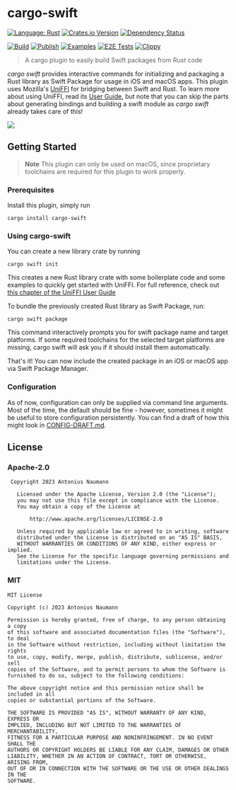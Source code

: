 # cargo-swift
[![Language: Rust](https://img.shields.io/badge/Language-Rust-F46623)](https://www.rust-lang.org)
[![Crates.io Version](https://img.shields.io/crates/v/cargo-swift)](https://crates.io/crates/cargo-swift)
[![Dependency Status](https://deps.rs/repo/github/antoniusnaumann/cargo-swift/status.svg)](https://deps.rs/repo/github/antoniusnaumann/cargo-swift)

[![Build](https://github.com/antoniusnaumann/cargo-swift/actions/workflows/ci.yml/badge.svg)](https://github.com/antoniusnaumann/cargo-swift/actions/workflows/ci.yml)
[![Publish](https://github.com/antoniusnaumann/cargo-swift/actions/workflows/publish.yml/badge.svg)](https://github.com/antoniusnaumann/cargo-swift/actions/workflows/publish.yml)
[![Examples](https://github.com/antoniusnaumann/cargo-swift/actions/workflows/examples.yml/badge.svg)](https://github.com/antoniusnaumann/cargo-swift/actions/workflows/examples.yml)
[![E2E Tests](https://github.com/antoniusnaumann/cargo-swift/actions/workflows/end-to-end.yml/badge.svg)](https://github.com/antoniusnaumann/cargo-swift/actions/workflows/end-to-end.yml)
[![Clippy](https://github.com/antoniusnaumann/cargo-swift/actions/workflows/clippy.yml/badge.svg)](https://github.com/antoniusnaumann/cargo-swift/actions/workflows/clippy.yml)


> A cargo plugin to easily build Swift packages from Rust code

*cargo swift* provides interactive commands for initializing and packaging a Rust library as Swift Package for usage in iOS and macOS apps.
This plugin uses Mozilla's [UniFFI](https://github.com/mozilla/uniffi-rs) for bridging between Swift and Rust. To learn more about using UniFFI, read its [User Guide](https://mozilla.github.io/uniffi-rs/Overview.html),
but note that you can skip the parts about generating bindings and building a swift module as *cargo swift* already takes care of this!

![](https://github.com/antoniusnaumann/cargo-swift/blob/main/readme/cargo-swift-demo.gif)

## Getting Started
> **Note**
> This plugin can only be used on macOS, since proprietary toolchains are 
> required for this plugin to work properly.

### Prerequisites
Install this plugin, simply run
```
cargo install cargo-swift
```

### Using cargo-swift
You can create a new library crate by running
```
cargo swift init
```
This creates a new Rust library crate with some boilerplate code and some examples to quickly get started with UniFFI. For full reference, check out [this chapter of the UniFFI User Guide](https://mozilla.github.io/uniffi-rs/udl_file_spec.html)

To bundle the previously created Rust library as Swift Package, run:
```
cargo swift package
```
This command interactively prompts you for swift package name and target platforms.
If some required toolchains for the selected target platforms are missing, cargo swift will ask you if it should install them automatically.

That's it! You can now include the created package in an iOS or macOS app via Swift Package Manager.

### Configuration
As of now, configuration can only be supplied via command line arguments. Most of the time, the default should be fine - however, sometimes it might be useful to store configuration persistently. You can find a draft of how this might look in [CONFIG-DRAFT.md](/CONFIG-DRAFT.md).

## License
### Apache-2.0
```
 Copyright 2023 Antonius Naumann

   Licensed under the Apache License, Version 2.0 (the "License");
   you may not use this file except in compliance with the License.
   You may obtain a copy of the License at

       http://www.apache.org/licenses/LICENSE-2.0

   Unless required by applicable law or agreed to in writing, software
   distributed under the License is distributed on an "AS IS" BASIS,
   WITHOUT WARRANTIES OR CONDITIONS OF ANY KIND, either express or implied.
   See the License for the specific language governing permissions and
   limitations under the License.
```
### MIT
```
MIT License

Copyright (c) 2023 Antonius Naumann

Permission is hereby granted, free of charge, to any person obtaining a copy
of this software and associated documentation files (the "Software"), to deal
in the Software without restriction, including without limitation the rights
to use, copy, modify, merge, publish, distribute, sublicense, and/or sell
copies of the Software, and to permit persons to whom the Software is
furnished to do so, subject to the following conditions:

The above copyright notice and this permission notice shall be included in all
copies or substantial portions of the Software.

THE SOFTWARE IS PROVIDED "AS IS", WITHOUT WARRANTY OF ANY KIND, EXPRESS OR
IMPLIED, INCLUDING BUT NOT LIMITED TO THE WARRANTIES OF MERCHANTABILITY,
FITNESS FOR A PARTICULAR PURPOSE AND NONINFRINGEMENT. IN NO EVENT SHALL THE
AUTHORS OR COPYRIGHT HOLDERS BE LIABLE FOR ANY CLAIM, DAMAGES OR OTHER
LIABILITY, WHETHER IN AN ACTION OF CONTRACT, TORT OR OTHERWISE, ARISING FROM,
OUT OF OR IN CONNECTION WITH THE SOFTWARE OR THE USE OR OTHER DEALINGS IN THE
SOFTWARE.
```
